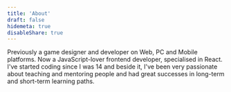 ```yaml
---
title: 'About'
draft: false
hidemeta: true
disableShare: true
---
```


Previously a game designer and developer on Web, PC and Mobile platforms. Now a JavaScript-lover frontend developer, specialised in React.
I've started coding since I was 14 and beside it, I've been very passionate about teaching and mentoring people and had great successes in long-term and short-term learning paths.
